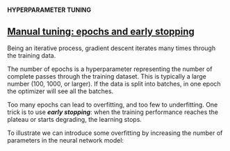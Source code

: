 #### HYPERPARAMETER TUNING
## [Manual tuning: epochs and early stopping](https://www.codecademy.com/paths/build-deep-learning-models-with-tensorflow/tracks/dlsp-getting-started-with-tensorflow/modules/dlsp-implementing-neural-networks/lessons/hyperparameter-tuning-neural/exercises/tuning-epochs-early-stopping)
Being an iterative process, gradient descent iterates many times through the training data.

The number of epochs is a hyperparameter representing the number of complete passes through the training dataset. 
This is typically a large number (100, 1000, or larger). If the data is split into batches, in one epoch the optimizer will see all the batches.

Too many epochs can lead to overfitting, and too few to underfitting. 
One trick is to use ***early stopping***: when the training performance reaches the plateau or starts degrading, the learning stops.

To illustrate we can introduce some overfitting by increasing the number of parameters in the neural network model: 

